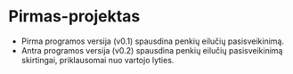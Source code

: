 # Pirmas-projektas
* Pirma programos versija (v0.1) spausdina penkių eilučių pasisveikinimą.
* Antra programos versija (v0.2) spausdina penkių eilučių pasisveikinimą skirtingai, priklausomai nuo vartojo lyties.
